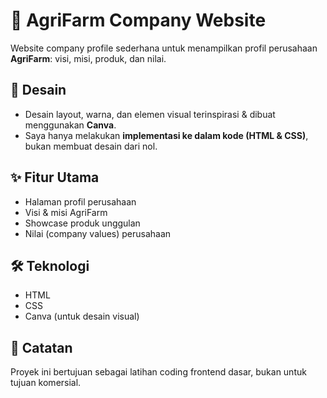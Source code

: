 # 🌱 AgriFarm Company Website  
Website company profile sederhana untuk menampilkan profil perusahaan **AgriFarm**: visi, misi, produk, dan nilai.  

## 🎨 Desain
- Desain layout, warna, dan elemen visual terinspirasi & dibuat menggunakan **Canva**.  
- Saya hanya melakukan **implementasi ke dalam kode (HTML & CSS)**, bukan membuat desain dari nol.  

## ✨ Fitur Utama
- Halaman profil perusahaan  
- Visi & misi AgriFarm  
- Showcase produk unggulan  
- Nilai (company values) perusahaan  

## 🛠️ Teknologi
- HTML  
- CSS  
- Canva (untuk desain visual)  

## 📌 Catatan
Proyek ini bertujuan sebagai latihan coding frontend dasar, bukan untuk tujuan komersial.  
